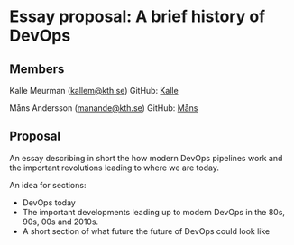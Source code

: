 # Essay proposal: A brief history of DevOps 

## Members

Kalle Meurman (kallem@kth.se)
GitHub: [Kalle](https://github.com/Wizkas0)

Måns Andersson (manande@kth.se)
GitHub: [Måns](https://github.com/mansand1)

## Proposal
An essay describing in short the how modern DevOps pipelines work
and the important revolutions leading to where we are today. 

An idea for sections:
- DevOps today
- The important developments leading up to modern DevOps in the 80s, 90s, 00s and 2010s.
- A short section of what future the future of DevOps could look like
